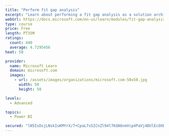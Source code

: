 ```yaml
---
title: "Perform fit gap analysis"
excerpt: "Learn about performing a fit gap analysis as a solution architect for Dynamics 365 and Microsoft Power Platform."
webUrl: https://docs.microsoft.com/en-us/learn/modules/fit-gap-analysis/
type: course
price: Free
length: PT35M
ratings:
  count: 440
  average: 4.7295456
heat: 50

provider:
  name: Microsoft Learn
  domain: microsoft.com
  images:
    - url: /assets/images/organizations/microsoft.com-50x50.jpg
      width: 50
      height: 50

levels:
  - Advanced

topics:
  - Power BI

secured: "lN5IsDsjLNskIuKMYrX/7+CpaL7sSICnZl94l7KdA6nmVcp4PaVj4DUlEcOXB5IZ89Ydev/mtYeJfseKhCeE4qemZBx/d5qH/wSaZ9S2/cun9Rge3+csvyeuObINJYZmgwaI1ONzFVi35NB1QTzaBJdGXQzjN66RLl30X6enQt7kIUJBF6/z0cKXM1g9Jp7vaAuCgfbkVb/LMaVRO+zmjv0d7OG9us1bydPHoihfiWUGdI2aypuUbUIPSgRrR5BYn+i9hekz6KoxlWpbW9Vl+hbWHTWsEWaovUqwdkceqTk5MIS+qnI2NjKgCkz7qYIP3jsDZc8HBsONd2K9tFVrvKjCsusXSHmiyo75EDc73LUmx7o8GLwBG/brSiCz+F62YCZ7EpFxQLHZ7FBPUVWnmMpaktbIUlUu0xxZufgcQqw=;w7/PKAiIUBKTAxLvIP2OGA=="
---
```


